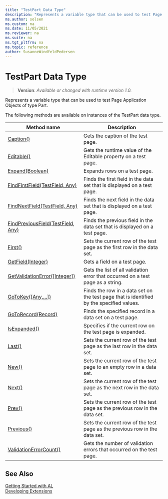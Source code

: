 ```yaml
---
title: "TestPart Data Type"
description: "Represents a variable type that can be used to test Page Application Objects of type Part."
ms.author: solsen
ms.custom: na
ms.date: 11/05/2021
ms.reviewer: na
ms.suite: na
ms.tgt_pltfrm: na
ms.topic: reference
author: SusanneWindfeldPedersen
---
```

[//]: # (START>DO_NOT_EDIT)
[//]: # (IMPORTANT:Do not edit any of the content between here and the END>DO_NOT_EDIT.)
[//]: # (Any modifications should be made in the .xml files in the ModernDev repo.)
# TestPart Data Type
> **Version**: _Available or changed with runtime version 1.0._

Represents a variable type that can be used to test Page Application Objects of type Part.



The following methods are available on instances of the TestPart data type.

|Method name|Description|
|-----------|-----------|
|[Caption()](testpart-caption-method.md)|Gets the caption of the test page.|
|[Editable()](testpart-editable-method.md)|Gets the runtime value of the Editable property on a test page.|
|[Expand(Boolean)](testpart-expand-method.md)|Expands rows on a test page.|
|[FindFirstField(TestField, Any)](testpart-findfirstfield-method.md)|Finds the first field in the data set that is displayed on a test page.|
|[FindNextField(TestField, Any)](testpart-findnextfield-method.md)|Finds the next field in the data set that is displayed on a test page.|
|[FindPreviousField(TestField, Any)](testpart-findpreviousfield-method.md)|Finds the previous field in the data set that is displayed on a test page.|
|[First()](testpart-first-method.md)|Sets the current row of the test page as the first row in the data set.|
|[GetField(Integer)](testpart-getfield-method.md)|Gets a field on a test page.|
|[GetValidationError([Integer])](testpart-getvalidationerror-method.md)|Gets the list of all validation error that occurred on a test page as a string.|
|[GoToKey([Any,...])](testpart-gotokey-method.md)|Finds the row in a data set on the test page that is identified by the specified values.|
|[GoToRecord(Record)](testpart-gotorecord-method.md)|Finds the specified record in a data set on a test page.|
|[IsExpanded()](testpart-isexpanded-method.md)|Specifies if the current row on the test page is expanded.|
|[Last()](testpart-last-method.md)|Sets the current row of the test page as the last row in the data set.|
|[New()](testpart-new-method.md)|Sets the current row of the test page to an empty row in a data set.|
|[Next()](testpart-next-method.md)|Sets the current row of the test page as the next row in the data set.|
|[Prev()](testpart-prev-method.md)|Sets the current row of the test page as the previous row in the data set.|
|[Previous()](testpart-previous-method.md)|Sets the current row of the test page as the previous row in the data set.|
|[ValidationErrorCount()](testpart-validationerrorcount-method.md)|Gets the number of validation errors that occurred on the test page.|

[//]: # (IMPORTANT: END>DO_NOT_EDIT)
## See Also  
[Getting Started with AL](../../devenv-get-started.md)  
[Developing Extensions](../../devenv-dev-overview.md)  